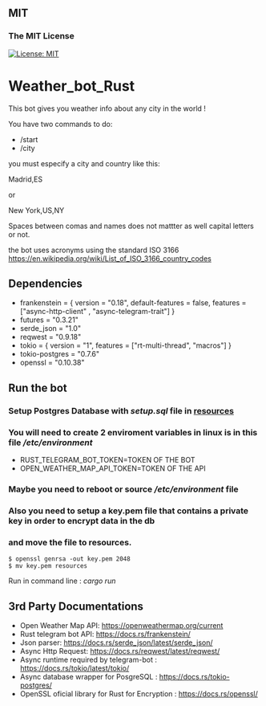 
## MIT
### The MIT License
[![License: MIT](https://img.shields.io/badge/License-MIT-yellow.svg)](https://opensource.org/licenses/MIT)



# Weather_bot_Rust

This bot gives you weather info about any city in the world !

You have two commands to do:

- /start
- /city

<!--- 
- /help
- /start 
-->

you must especify a city and country like this:

Madrid,ES

or 

New York,US,NY

Spaces between comas and names does not mattter as well capital letters or not.

the bot uses acronyms using the standard ISO 3166
https://en.wikipedia.org/wiki/List_of_ISO_3166_country_codes

## Dependencies

- frankenstein = { version = "0.18", default-features = false, features = ["async-http-client" , "async-telegram-trait"] }
- futures = "0.3.21"
- serde_json = "1.0"
- reqwest = "0.9.18"
- tokio = { version = "1", features = ["rt-multi-thread", "macros"] }
- tokio-postgres = "0.7.6"
- openssl = "0.10.38"

## Run the bot
### Setup Postgres Database with *setup.sql* file in [resources](https://github.com/pxp9/weather_bot_rust/tree/master/resources)

### You will need to create 2 enviroment variables in linux is in this file */etc/environment*

- RUST_TELEGRAM_BOT_TOKEN=TOKEN OF THE BOT
- OPEN_WEATHER_MAP_API_TOKEN=TOKEN OF THE API

### Maybe you need to reboot or source */etc/environment* file 

### Also you need to setup a key.pem file that contains a private key in order to encrypt data in the db
### and move the file to resources.
```
$ openssl genrsa -out key.pem 2048
$ mv key.pem resources
```

Run in command line : *cargo run*

## 3rd Party Documentations

- Open Weather Map API: https://openweathermap.org/current
- Rust telegram bot API: https://docs.rs/frankenstein/
- Json parser: https://docs.rs/serde_json/latest/serde_json/
- Async Http Request: https://docs.rs/reqwest/latest/reqwest/
- Async runtime required by telegram-bot : https://docs.rs/tokio/latest/tokio/
- Async database wrapper for PosgreSQL : https://docs.rs/tokio-postgres/
- OpenSSL oficial library for Rust for Encryption : https://docs.rs/openssl/
<!---
## Future functions

The bot will send a daily message of weather info if user activate the option
-->

